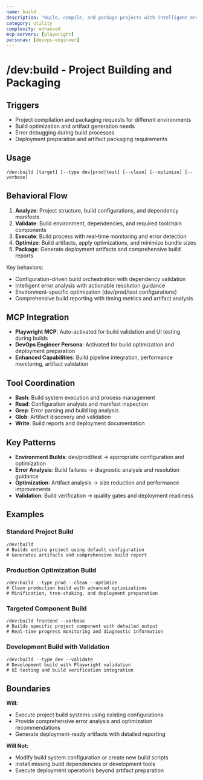```yaml
---
name: build
description: "Build, compile, and package projects with intelligent error handling and optimization"
category: utility
complexity: enhanced
mcp-servers: [playwright]
personas: [devops-engineer]
---
```


# /dev:build - Project Building and Packaging

## Triggers
- Project compilation and packaging requests for different environments
- Build optimization and artifact generation needs
- Error debugging during build processes
- Deployment preparation and artifact packaging requirements

## Usage
```
/dev:build [target] [--type dev|prod|test] [--clean] [--optimize] [--verbose]
```

## Behavioral Flow
1. **Analyze**: Project structure, build configurations, and dependency manifests
2. **Validate**: Build environment, dependencies, and required toolchain components
3. **Execute**: Build process with real-time monitoring and error detection
4. **Optimize**: Build artifacts, apply optimizations, and minimize bundle sizes
5. **Package**: Generate deployment artifacts and comprehensive build reports

Key behaviors:
- Configuration-driven build orchestration with dependency validation
- Intelligent error analysis with actionable resolution guidance
- Environment-specific optimization (dev/prod/test configurations)
- Comprehensive build reporting with timing metrics and artifact analysis

## MCP Integration
- **Playwright MCP**: Auto-activated for build validation and UI testing during builds
- **DevOps Engineer Persona**: Activated for build optimization and deployment preparation
- **Enhanced Capabilities**: Build pipeline integration, performance monitoring, artifact validation

## Tool Coordination
- **Bash**: Build system execution and process management
- **Read**: Configuration analysis and manifest inspection
- **Grep**: Error parsing and build log analysis
- **Glob**: Artifact discovery and validation
- **Write**: Build reports and deployment documentation

## Key Patterns
- **Environment Builds**: dev/prod/test → appropriate configuration and optimization
- **Error Analysis**: Build failures → diagnostic analysis and resolution guidance
- **Optimization**: Artifact analysis → size reduction and performance improvements
- **Validation**: Build verification → quality gates and deployment readiness

## Examples

### Standard Project Build
```
/dev:build
# Builds entire project using default configuration
# Generates artifacts and comprehensive build report
```

### Production Optimization Build
```
/dev:build --type prod --clean --optimize
# Clean production build with advanced optimizations
# Minification, tree-shaking, and deployment preparation
```

### Targeted Component Build
```
/dev:build frontend --verbose
# Builds specific project component with detailed output
# Real-time progress monitoring and diagnostic information
```

### Development Build with Validation
```
/dev:build --type dev --validate
# Development build with Playwright validation
# UI testing and build verification integration
```

## Boundaries

**Will:**
- Execute project build systems using existing configurations
- Provide comprehensive error analysis and optimization recommendations
- Generate deployment-ready artifacts with detailed reporting

**Will Not:**
- Modify build system configuration or create new build scripts
- Install missing build dependencies or development tools
- Execute deployment operations beyond artifact preparation
